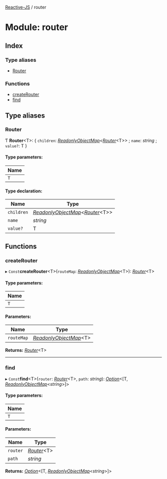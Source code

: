 [Reactive-JS](../README.md) / router

# Module: router

## Index

### Type aliases

* [Router](router.md#router)

### Functions

* [createRouter](router.md#createrouter)
* [find](router.md#find)

## Type aliases

### Router

Ƭ **Router**<T\>: { `children`: [*ReadonlyObjectMap*](readonlyobjectmap.md#readonlyobjectmap)<[*Router*](router.md#router)<T\>\> ; `name`: *string* ; `value?`: T  }

#### Type parameters:

Name |
------ |
`T` |

#### Type declaration:

Name | Type |
------ | ------ |
`children` | [*ReadonlyObjectMap*](readonlyobjectmap.md#readonlyobjectmap)<[*Router*](router.md#router)<T\>\> |
`name` | *string* |
`value?` | T |

## Functions

### createRouter

▸ `Const`**createRouter**\<T>(`routeMap`: [*ReadonlyObjectMap*](readonlyobjectmap.md#readonlyobjectmap)<T\>): [*Router*](router.md#router)<T\>

#### Type parameters:

Name |
------ |
`T` |

#### Parameters:

Name | Type |
------ | ------ |
`routeMap` | [*ReadonlyObjectMap*](readonlyobjectmap.md#readonlyobjectmap)<T\> |

**Returns:** [*Router*](router.md#router)<T\>

___

### find

▸ `Const`**find**\<T>(`router`: [*Router*](router.md#router)<T\>, `path`: *string*): [*Option*](option.md#option)<[T, [*ReadonlyObjectMap*](readonlyobjectmap.md#readonlyobjectmap)<*string*\>]\>

#### Type parameters:

Name |
------ |
`T` |

#### Parameters:

Name | Type |
------ | ------ |
`router` | [*Router*](router.md#router)<T\> |
`path` | *string* |

**Returns:** [*Option*](option.md#option)<[T, [*ReadonlyObjectMap*](readonlyobjectmap.md#readonlyobjectmap)<*string*\>]\>

